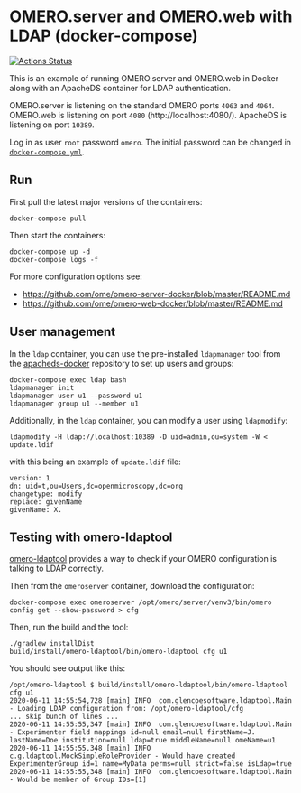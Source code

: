 # OMERO.server and OMERO.web with LDAP (docker-compose)

[![Actions Status](https://github.com/ome/docker-example-omero-ldap/workflows/Build/badge.svg)](https://github.com/ome/docker-example-omero-ldap/actions)

This is an example of running OMERO.server and OMERO.web in Docker
along with an ApacheDS container for LDAP authentication.

OMERO.server is listening on the standard OMERO ports `4063` and `4064`.
OMERO.web is listening on port `4080` (http://localhost:4080/).
ApacheDS is listening on port `10389`.

Log in as user `root` password `omero`.
The initial password can be changed in [`docker-compose.yml`](docker-compose.yml).

## Run

First pull the latest major versions of the containers:

    docker-compose pull

Then start the containers:

    docker-compose up -d
    docker-compose logs -f

For more configuration options see:
- https://github.com/ome/omero-server-docker/blob/master/README.md
- https://github.com/ome/omero-web-docker/blob/master/README.md

## User management

In the `ldap` container, you can use the pre-installed `ldapmanager` tool
from the [apacheds-docker](https://github.com/ome/apacheds-docker/) repository
to set up users and groups:

```
docker-compose exec ldap bash
ldapmanager init
ldapmanager user u1 --password u1
ldapmanager group u1 --member u1
```

Additionally, in the `ldap` container, you can modify a user using `ldapmodify`:

```
ldapmodify -H ldap://localhost:10389 -D uid=admin,ou=system -W < update.ldif
```
with this being an example of `update.ldif` file:

```
version: 1
dn: uid=t,ou=Users,dc=openmicroscopy,dc=org
changetype: modify
replace: givenName
givenName: X.
```

## Testing with omero-ldaptool

[omero-ldaptool](https://github.com/glencoesoftware/omero-ldaptool) provides a way to check if your
OMERO configuration is talking to LDAP correctly.

Then from the `omeroserver` container, download the configuration:

```
docker-compose exec omeroserver /opt/omero/server/venv3/bin/omero config get --show-password > cfg
```

Then, run the build and the tool:

```
./gradlew installDist
build/install/omero-ldaptool/bin/omero-ldaptool cfg u1
```

You should see output like this:

```
/opt/omero-ldaptool $ build/install/omero-ldaptool/bin/omero-ldaptool cfg u1
2020-06-11 14:55:54,728 [main] INFO  com.glencoesoftware.ldaptool.Main - Loading LDAP configuration from: /opt/omero-ldaptool/cfg
... skip bunch of lines ...
2020-06-11 14:55:55,347 [main] INFO  com.glencoesoftware.ldaptool.Main - Experimenter field mappings id=null email=null firstName=J. lastName=Doe institution=null ldap=true middleName=null omeName=u1
2020-06-11 14:55:55,348 [main] INFO  c.g.ldaptool.MockSimpleRoleProvider - Would have created ExperimenterGroup id=1 name=MyData perms=null strict=false isLdap=true
2020-06-11 14:55:55,348 [main] INFO  com.glencoesoftware.ldaptool.Main - Would be member of Group IDs=[1]
```
